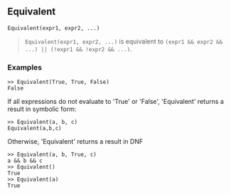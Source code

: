 ## Equivalent

``` 
Equivalent(expr1, expr2, ...)
``` 
> `Equivalent(expr1, expr2, ...)` is equivalent to `(expr1 && expr2 && ...) || (!expr1 && !expr2 && ...)`.

### Examples
```
>> Equivalent(True, True, False)
False
```

If all expressions do not evaluate to 'True' or 'False', 'Equivalent'
returns a result in symbolic form:
```
>> Equivalent(a, b, c)
Equivalent(a,b,c)
```

Otherwise, 'Equivalent' returns a result in DNF
```
>> Equivalent(a, b, True, c)
a && b && c
>> Equivalent()
True
>> Equivalent(a)
True
 ```